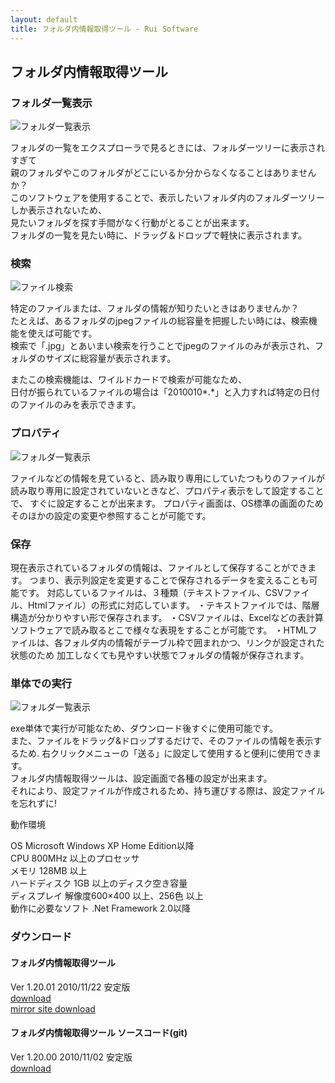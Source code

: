 ```yaml
---
layout: default
title: フォルダ内情報取得ツール - Rui Software
---
```


## フォルダ内情報取得ツール

### フォルダ一覧表示

![フォルダ一覧表示]({{site.baseurl}}/images/folder_watcher/screenshot_01.png)  

フォルダの一覧をエクスプローラで見るときには、フォルダーツリーに表示されすぎて  
親のフォルダやこのフォルダがどこにいるか分からなくなることはありませんか？  
このソフトウェアを使用することで、表示したいフォルダ内のフォルダーツリーしか表示されないため、  
見たいフォルダを探す手間がなく行動がとることが出来ます。  
フォルダの一覧を見たい時に、ドラッグ＆ドロップで軽快に表示されます。



### 検索

![ファイル検索]({{site.baseurl}}/images/folder_watcher/screenshot_02.png)  

特定のファイルまたは、フォルダの情報が知りたいときはありませんか？  
たとえば、あるフォルダのjpegファイルの総容量を把握したい時には、検索機能を使えば可能です。  
検索で「.jpg」とあいまい検索を行うことでjpegのファイルのみが表示され、フォルダのサイズに総容量が表示されます。  

またこの検索機能は、ワイルドカードで検索が可能なため、  
日付が振られているファイルの場合は「2010010*.*」と入力すれば特定の日付のファイルのみを表示できます。



### プロパティ

![フォルダ一覧表示]({{site.baseurl}}/images/folder_watcher/screenshot_03.png)  


ファイルなどの情報を見ていると、読み取り専用にしていたつもりのファイルが
読み取り専用に設定されていないときなど、プロパティ表示をして設定することで、
すぐに設定することが出来ます。
プロパティ画面は、OS標準の画面のためそのほかの設定の変更や参照することが可能です。



### 保存

現在表示されているフォルダの情報は、ファイルとして保存することができます。
つまり、表示列設定を変更することで保存されるデータを変えることも可能です。
対応しているファイルは、３種類（テキストファイル、CSVファイル、Htmlファイル）の形式に対応しています。
・テキストファイルでは、階層構造が分かりやすい形で保存されます。
・CSVファイルは、Excelなどの表計算ソフトウェアで読み取るとこで様々な表現をすることが可能です。
・HTMLファイルは、各フォルダ内の情報がテーブル枠で囲まれかつ、リンクが設定された状態のため
加工しなくても見やすい状態でフォルダの情報が保存されます。



### 単体での実行

![フォルダ一覧表示]({{site.baseurl}}/images/folder_watcher/screenshot_04.png) 


exe単体で実行が可能なため、ダウンロード後すぐに使用可能です。  
また、ファイルをドラッグ&ドロップするだけで、そのファイルの情報を表示するため. 
右クリックメニューの「送る」に設定して使用すると便利に使用できます。  
フォルダ内情報取得ツールは、設定画面で各種の設定が出来ます。  
それにより、設定ファイルが作成されるため、持ち運びする際は、設定ファイルを忘れずに!



動作環境

OS	Microsoft Windows XP Home Edition以降  
CPU	800MHz 以上のプロセッサ  
メモリ	128MB 以上  
ハードディスク	1GB 以上のディスク空き容量  
ディスプレイ	解像度600×400 以上、256色 以上  
動作に必要なソフト	.Net Framework 2.0以降  


### ダウンロード

#### フォルダ内情報取得ツール

Ver 1.20.01 2010/11/22 安定版  
[download]({{site.baseurl}}/downloads/files/folderwatcher10201.zip)  
[mirror site download](https://www.vector.co.jp/soft/winnt/util/se473653.html)

#### フォルダ内情報取得ツール ソースコード(git)
Ver 1.20.00 2010/11/02 安定版  
[download](https://github.com/todesmarz/folder_wacher)
